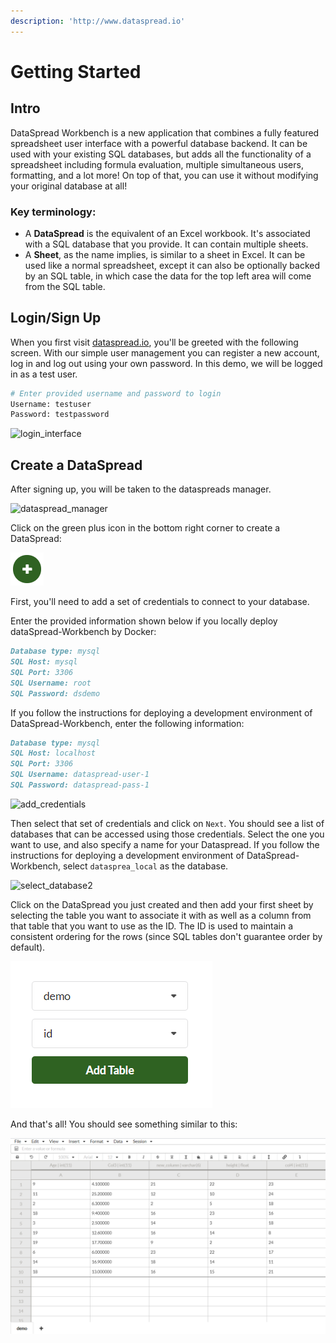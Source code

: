 ```yaml
---
description: 'http://www.dataspread.io'
---
```


# Getting Started

## Intro

DataSpread Workbench is a new application that combines a fully featured spreadsheet user interface with a powerful database backend. It can be used with your existing SQL databases, but adds all the functionality of a spreadsheet including formula evaluation, multiple simultaneous users, formatting, and a lot more! On top of that, you can use it without modifying your original database at all!

### Key terminology:

* A **DataSpread** is the equivalent of an Excel workbook. It's associated with a SQL database that you provide. It can contain multiple sheets.
* A **Sheet**, as the name implies, is similar to a sheet in Excel. It can be used like a normal spreadsheet, except it can also be optionally backed by an SQL table, in which case the data for the top left area will come from the SQL table.

## Login/Sign Up

When you first visit [dataspread.io](http://www.dataspread.io), you'll be greeted with the following screen. With our simple user management you can register a new account, log in and log out using your own password. In this demo, we will be logged in as a test user.

```bash
# Enter provided username and password to login
Username: testuser
Password: testpassword
```

![login_interface](./Images/login_interface.png)

## Create a DataSpread

After signing up, you will be taken to the dataspreads manager.

![dataspread_manager](./Images/dataspread_manager.png)

Click on the green plus icon in the bottom right corner to create a DataSpread:

![](.gitbook/assets/add_dataspread_button.png)

First, you'll need to add a set of credentials to connect to your database.

Enter the provided information shown below if you locally deploy dataSpread-Workbench by Docker:

```markdown
Database type: mysql
SQL Host: mysql
SQL Port: 3306
SQL Username: root
SQL Password: dsdemo
```

If you follow the instructions for deploying a development environment of DataSpread-Workbench, enter the following information:

```markdown
Database type: mysql
SQL Host: localhost
SQL Port: 3306
SQL Username: dataspread-user-1
SQL Password: dataspread-pass-1
```

![add_credentials](./Images/add_credentials.png)

Then select that set of credentials and click on `Next`. You should see a list of databases that can be accessed using those credentials. Select the one you want to use, and also specify a name for your Dataspread. If you follow the instructions for deploying a development environment of DataSpread-Workbench, select `datasprea_local` as the database.

![select_database2](./Images/select_database2.png)

Click on the DataSpread you just created and then add your first sheet by selecting the table you want to associate it with as well as a column from that table that you want to use as the ID. The ID is used to maintain a consistent ordering for the rows \(since SQL tables don't guarantee order by default\).

![](.gitbook/assets/add_table.png)

And that's all! You should see something similar to this:

![](.gitbook/assets/dataspread.png)


